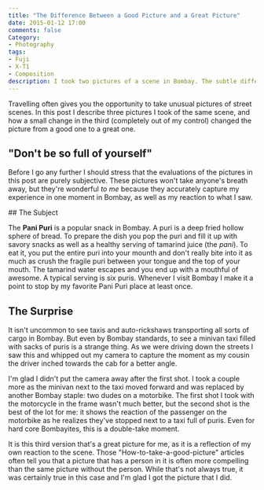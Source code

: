```yaml
---
title: "The Difference Between a Good Picture and a Great Picture"
date: 2015-01-12 17:00
comments: false
Category:
- Photography
tags:
- Fuji
- X-T1
- Composition
description: I took two pictures of a scene in Bombay. The subtle differences between the first and second changed it from a good picture to a great picture.
---
```


Travelling often gives you the opportunity to take unusual pictures of street scenes. In this post I describe three pictures I took of the same scene, and how a small change in the third (completely out of my control) changed the picture from a good one to a great one.

<!-- more -->

## "Don't be so full of yourself"

Before I go any further I should stress that the evaluations of the pictures in this post are purely subjective. These pictures won't take anyone's breath away, but they're wonderful _to me_ because they accurately capture my experience in one moment in Bombay, as well as my reaction to what I saw.

<div style="clear: both"></div>
## The Subject

The __Pani Puri__ is a popular snack in Bombay. A puri is a deep fried hollow sphere of bread. To prepare the dish you pop the puri and fill it up with savory snacks as well as a healthy serving of tamarind juice (the _pani_). To eat it, you put the entire puri into your mounth and don't really bite into it as much as crush the fragile puri between your tongue and the top of your mouth. The tamarind water escapes and you end up with a mouthful of awesome. A typical serving is six puris. Whenever I visit Bombay I make it a point to stop by my favorite Pani Puri place at least once.

<!-- ai c /images/photos/VacEnd2014/AJAZ9809.jpg /images/photos/VacEnd2014/AJAZ9809.jpg 720 480 Puris for Pani Puri -->

## The Surprise

It isn't uncommon to see taxis and auto-rickshaws transporting all sorts of cargo in Bombay. But even by Bombay standards, to see a minivan taxi filled with sacks of puris is a strange thing. As we were driving down the streets I saw this and whipped out my camera to capture the moment as my cousin the driver inched towards the cab for a better angle. 

<!-- ai c /images/photos/VacEnd2014/AJAZ9863.jpg /images/photos/VacEnd2014/AJAZ9863.jpg 720 480 Version 1 of the Pani Puri Taxi shot -->

<div style="clear: both"></div>

I'm glad I didn't put the camera away after the first shot. I took a couple more as the minivan next to the taxi moved forward and was replaced by another Bombay staple: two dudes on a motorbike. The first shot I took with the motorcycle in the frame wasn't much better, but the second shot is the best of the lot for me: it shows the reaction of the passenger on the motorbike as he realizes they've stopped next to a taxi full of puris. Even for hard core Bombayites, this is a double-take moment.

<!-- ai c /images/photos/VacEnd2014/AJAZ9865.jpg /images/photos/VacEnd2014/AJAZ9865.jpg 720 480 Version 2, with the motorcycle in the frame -->

<!-- ai c /images/photos/VacEnd2014/AJAZ9866.jpg /images/photos/VacEnd2014/AJAZ9866.jpg 720 480 Version 3, with the reaction shot -->

<div style="clear: both"></div>

It is this third version that's a great picture for me, as it is a reflection of my own reaction to the scene. Those "How-to-take-a-good-picture" articles often tell you that a picture that has a person in it is often more compelling than the same picture without the person. While that's not always true, it was certainly true in this case and I'm glad I got the picture that I did.

